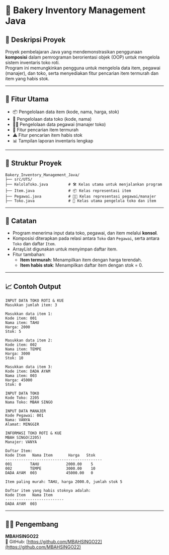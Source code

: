 
# 🍞 Bakery Inventory Management Java

## 📖 Deskripsi Proyek
Proyek pembelajaran Java yang mendemonstrasikan penggunaan **komposisi** dalam pemrograman berorientasi objek (OOP) untuk mengelola sistem inventaris toko roti.  
Program ini memungkinkan pengguna untuk mengelola data item, pegawai (manajer), dan toko, serta menyediakan fitur pencarian item termurah dan item yang habis stok.

---

## 🧠 Fitur Utama
- 📦 Pengelolaan data item (kode, nama, harga, stok)
- 🏢 Pengelolaan data toko (kode, nama)
- 👨‍💼 Pengelolaan data pegawai (manajer toko)
- 🔎 Fitur pencarian item termurah
- ⚠️ Fitur pencarian item habis stok
- 📊 Tampilan laporan inventaris lengkap

---

## 📂 Struktur Proyek
```
Bakery_Inventory_Management_Java/
├── src/UTS/
├── KelolaToko.java         # 🛠️ Kelas utama untuk menjalankan program
├── Item.java               # 📦 Kelas representasi item
├── Pegawai.java            # 👨‍💼 Kelas representasi pegawai/manajer
├── Toko.java               # 🏪 Kelas utama pengelola toko dan item
```

---

## 🧠 Catatan
- Program menerima input data toko, pegawai, dan item melalui **konsol**.
- Komposisi diterapkan pada relasi antara `Toko` dan `Pegawai`, serta antara `Toko` dan daftar `Item`.
- ArrayList digunakan untuk menyimpan daftar item.
- Fitur tambahan:
  - **Item termurah**: Menampilkan item dengan harga terendah.
  - **Item habis stok**: Menampilkan daftar item dengan stok = 0.

---

## 📈 Contoh Output
```
INPUT DATA TOKO ROTI & KUE
Masukkan jumlah item: 3

Masukkan data item 1:
Kode item: 001
Nama item: TAHU
Harga: 2000
Stok: 5

Masukkan data item 2:
Kode item: 002
Nama item: TEMPE
Harga: 3000
Stok: 10

Masukkan data item 3:
Kode item: DADA AYAM
Nama item: 003
Harga: 45000
Stok: 0

INPUT DATA TOKO
Kode Toko: 2205
Nama Toko: MBAH SINGO

INPUT DATA MANAJER
Kode Pegawai: 001
Nama: VANYA
Alamat: MINGGIR

INFORMASI TOKO ROTI & KUE
MBAH SINGO(2205)
Manajer: VANYA

Daftar Item:
Kode Item   Nama Item       Harga   Stok
-------------------------------------------
001        TAHU            2000.00    5
002        TEMPE           3000.00    10
DADA AYAM  003             45000.00   0

Item paling murah: TAHU, harga 2000.0, jumlah stok 5

Daftar item yang habis stoknya adalah:
Kode Item   Nama Item
--------------------------
DADA AYAM  003
```

---

## 👨‍💻 Pengembang
**MBAHSINGO22**  
🔗 GitHub: [https://github.com/MBAHSINGO22](https://github.com/MBAHSINGO22)
